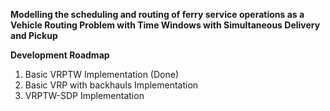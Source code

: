 **Modelling the scheduling and routing of ferry service operations as a Vehicle Routing Problem with Time Windows with Simultaneous Delivery and Pickup**

**Development Roadmap**
1. Basic VRPTW Implementation (Done)
2. Basic VRP with backhauls Implementation
3. VRPTW-SDP Implementation

